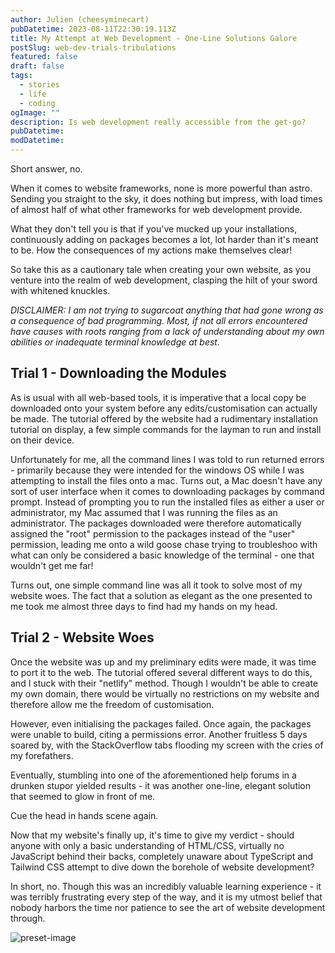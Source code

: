```yaml
---
author: Julien (cheesyminecart)
pubDatetime: 2023-08-11T22:30:19.113Z
title: My Attempt at Web Development - One-Line Solutions Galore
postSlug: web-dev-trials-tribulations
featured: false
draft: false
tags:
  - stories
  - life
  - coding
ogImage: ""
description: Is web development really accessible from the get-go?
pubDatetime: 
modDatetime: 
---
```


Short answer, no.

When it comes to website frameworks, none is more powerful than astro. Sending you straight to the sky, it does nothing but impress, with load times of almost half of what other frameworks for web development provide.

What they don't tell you is that if you've mucked up your installations, continuously adding on packages becomes a lot, lot harder than it's meant to be. How the consequences of my actions make themselves clear!

So take this as a cautionary tale when creating your own website, as you venture into the realm of web development, clasping the hilt of your sword with whitened knuckles.

_DISCLAIMER: I am not trying to sugarcoat anything that had gone wrong as a consequence of bad programming. Most, if not all errors encountered have causes with roots ranging from a lack of understanding about my own abilities or inadequate terminal knowledge at best._

## Trial 1 - Downloading the Modules

As is usual with all web-based tools, it is imperative that a local copy be downloaded onto your system before any edits/customisation can actually be made. The tutorial offered by the website had a rudimentary installation tutorial on display, a few simple commands for the layman to run and install on their device.

Unfortunately for me, all the command lines I was told to run returned errors - primarily because they were intended for the windows OS while I was attempting to install the files onto a mac. Turns out, a Mac doesn't have any sort of user interface when it comes to downloading packages by command prompt. Instead of prompting you to run the installed files as either a user or administrator, my Mac assumed that I was running the files as an administrator. The packages downloaded were therefore automatically assigned the "root" permission to the packages instead of the "user" permission, leading me onto a wild goose chase trying to troubleshoo with what can only be considered a basic knowledge of the terminal - one that wouldn't get me far!

Turns out, one simple command line was all it took to solve most of my website woes. The fact that a solution as elegant as the one presented to me took me almost three days to find had my hands on my head.

## Trial 2 - Website Woes

Once the website was up and my preliminary edits were made, it was time to port it to the web. The tutorial offered several different ways to do this, and I stuck with their "netlify" method. Though I wouldn't be able to create my own domain, there would be virtually no restrictions on my website and therefore allow me the freedom of customisation.

However, even initialising the packages failed. Once again, the packages were unable to build, citing a permissions error. Another fruitless 5 days soared by, with the StackOverflow tabs flooding my screen with the cries of my forefathers.

Eventually, stumbling into one of the aforementioned help forums in a drunken stupor yielded results - it was another one-line, elegant solution that seemed to glow in front of me.

Cue the head in hands scene again.

Now that my website's finally up, it's time to give my verdict - should anyone with only a basic understanding of HTML/CSS, virtually no JavaScript behind their backs, completely unaware about TypeScript and Tailwind CSS attempt to dive down the borehole of website development?

In short, no. Though this was an incredibly valuable learning experience - it was terribly frustrating every step of the way, and it is my utmost belief that nobody harbors the time nor patience to see the art of website development through.

![preset-image](/assets/dev.svg)
